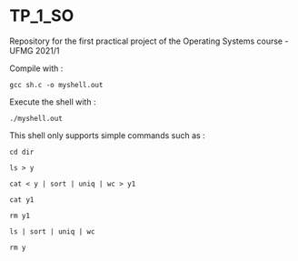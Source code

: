 # TP_1_SO
Repository for the first practical project of the Operating Systems course - UFMG 2021/1

Compile with :

`gcc sh.c -o myshell.out`

Execute the shell with : 

`./myshell.out`

This shell only supports simple commands such as : 

`cd dir`

`ls > y`

`cat < y | sort | uniq | wc > y1`

`cat y1`

`rm y1`

`ls | sort | uniq | wc`

`rm y`
